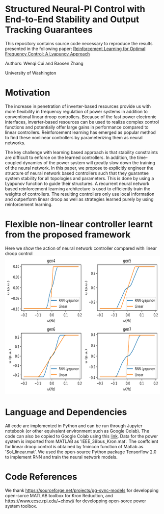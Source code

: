 # Structured Neural-PI Control with End-to-End Stability and Output Tracking Guarantees
This repository contains source code necessary to reproduce the results presented in the following paper:
[Reinforcement Learning for Optimal Frequency Control: A Lyapunov Approach](https://arxiv.org/abs/2009.05654)  

Authors: Wenqi Cui and Baosen Zhang  

University of Washington 


# Motivation
The increase in penetration of inverter-based resources provide us with more  flexibility in frequency regulation of power systems in addition to conventional linear droop controllers. Because of the fast power electronic interfaces, inverter-based resources can be used to realize complex control functions and potentially offer large gains in performance compared to linear controllers. Reinforcement learning has emerged as popular method to find these nonlinear controllers by parameterizing them as neural networks. 

The key challenge with learning based approach is that stability constraints are difficult to enforce on the learned controllers. In addition, the time-coupled dynamics of the power system will 
greatly slow down the training of the neural network. In this paper, we propose to explicitly engineer the structure of neural network based controllers such that they guarantee system stability for all topologies and parameters. This is done by using a Lyapunov function to guide their structures. A recurrent neural network based reinforcement learning architecture is used to efficiently train the weights of controllers. The resulting controllers only use local information and outperform linear droop as well as strategies learned purely by using reinforcement learning. 


# Flexible non-linear controller learnt from the proposed framework
Here we show the action of neural network controller compared with linear droop control
<img src="/Action_Mono.png" height="450px" width="700px" >

# Language and Dependencies
All code are implemented in Python and can be run through Jupyter notebook (or other equivalent environment such as Google Colab). The code can also be copied to Google Colab using this [link](https://colab.research.google.com/drive/1vinnX16zuRR0I13ofpopk61zFeTMfwbK?usp=sharing/).
Data for the power system is imported from MATLAB as 'IEEE_39bus_Kron.mat'. The coeffcient for linear droop control is obtained by fmincon function of Matlab as 'Sol_linear.mat'. We used the open-source Python package Tensorflow 2.0 to implement RNN and train the neural network models.


# Code References
We thank https://sourceforge.net/projects/pg-sync-models for developping open-sorce MATLAB toolbox for Kron Reduction, and https://www.ecse.rpi.edu/~chowj/ for developping  open-sorce power system toolbox.
